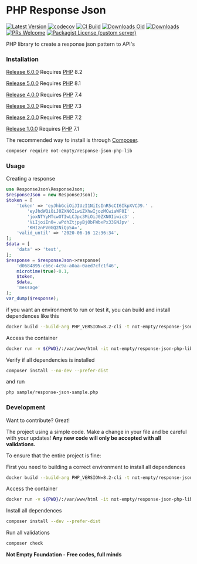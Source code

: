 # PHP Response Json

[![Latest Version](https://img.shields.io/github/v/release/not-empty/response-json-php-lib.svg?style=flat-square)](https://github.com/not-empty/response-json-php-lib/releases)
[![codecov](https://codecov.io/gh/not-empty/response-json-php-lib/graph/badge.svg?token=AEMV163UW6)](https://codecov.io/gh/not-empty/response-json-php-lib)
[![CI Build](https://img.shields.io/github/actions/workflow/status/not-empty/response-json-php-lib/php.yml)](https://github.com/not-empty/response-json-php-lib/actions/workflows/php.yml)
[![Downloads Old](https://img.shields.io/packagist/dt/kiwfy/response-json-php?logo=old&label=downloads%20legacy)](https://packagist.org/packages/kiwfy/response-json-php)
[![Downloads](https://img.shields.io/packagist/dt/not-empty/response-json-php-lib?logo=old&label=downloads)](https://packagist.org/packages/not-empty/response-json-php-lib)
[![PRs Welcome](https://img.shields.io/badge/PRs-welcome-brightgreen.svg?style=flat-square)](http://makeapullrequest.com)
[![Packagist License (custom server)](https://img.shields.io/packagist/l/not-empty/response-json-php-lib)](https://github.com/not-empty/response-json-php-lib/blob/master/LICENSE)

PHP library to create a response json pattern to API's

### Installation

[Release 6.0.0](https://github.com/not-empty/response-json-php-lib/releases/tag/6.0.0) Requires [PHP](https://php.net) 8.2

[Release 5.0.0](https://github.com/not-empty/response-json-php-lib/releases/tag/5.0.0) Requires [PHP](https://php.net) 8.1

[Release 4.0.0](https://github.com/not-empty/response-json-php-lib/releases/tag/4.0.0) Requires [PHP](https://php.net) 7.4

[Release 3.0.0](https://github.com/not-empty/response-json-php-lib/releases/tag/3.0.0) Requires [PHP](https://php.net) 7.3

[Release 2.0.0](https://github.com/not-empty/response-json-php-lib/releases/tag/2.0.0) Requires [PHP](https://php.net) 7.2

[Release 1.0.0](https://github.com/not-empty/response-json-php-lib/releases/tag/1.0.0) Requires [PHP](https://php.net) 7.1

The recommended way to install is through [Composer](https://getcomposer.org/).

```sh
composer require not-empty/response-json-php-lib
```

### Usage

Creating a response

```php
use ResponseJson\ResponseJson;
$responseJson = new ResponseJson();
$token = [
    'token' => 'eyJhbGciOiJIUzI1NiIsInR5cCI6IkpXVCJ9.' .
        'eyJhdWQiOiJ0ZXN0IiwiZXhwIjozMCwiaWF0I' .
        'joxNTYyMTcwOTIwLCJpc3MiOiJ0ZXN0Iiwic3' .
        'ViIjoiIn0=.wPdhZtjpyBjObFWbxPx33GNJpv' .
        'KHIznPV0GQ2NiQp5A=',
    'valid_until' => '2020-06-16 12:36:34',
];
$data = [
    'data' => 'test',
];
$response = $responseJson->response(
    'd0684895-cb6c-4c9a-a0aa-0aed7cfc1f46',
    microtime(true)-0.1,
    $token,
    $data,
    'message'
);
var_dump($response);
```

if you want an environment to run or test it, you can build and install dependences like this

```sh
docker build --build-arg PHP_VERSION=8.2-cli -t not-empty/response-json-php-lib:php82 -f contrib/Dockerfile .
```

Access the container
```sh
docker run -v ${PWD}/:/var/www/html -it not-empty/response-json-php-lib:php82 bash
```

Verify if all dependencies is installed
```sh
composer install --no-dev --prefer-dist
```

and run
```sh
php sample/response-json-sample.php
```

### Development

Want to contribute? Great!

The project using a simple code.
Make a change in your file and be careful with your updates!
**Any new code will only be accepted with all validations.**

To ensure that the entire project is fine:

First you need to building a correct environment to install all dependences

```sh
docker build --build-arg PHP_VERSION=8.2-cli -t not-empty/response-json-php-lib:php82 -f contrib/Dockerfile .
```

Access the container
```sh
docker run -v ${PWD}/:/var/www/html -it not-empty/response-json-php-lib:php82 bash
```

Install all dependences
```sh
composer install --dev --prefer-dist
```

Run all validations
```sh
composer check
```

**Not Empty Foundation - Free codes, full minds**
